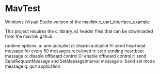 # MavTest
Windows /Visual Studio version of the mavlink c_uart_interface_example

This project requires the c_library_v2 header files that can be downloaded from the mavlink github

runtime options:
  a: arm autopilot
  d: disarm autopilot
  H: send heartbeat message for every 50 messages receieved
  h: stop sending heartbeat message
  o: disable offboard control
  O: enable offboard control
  r: send SendRequestMessage and SetMessageInterval message
  s: Send set mode message
  q:  quit application

  
  
